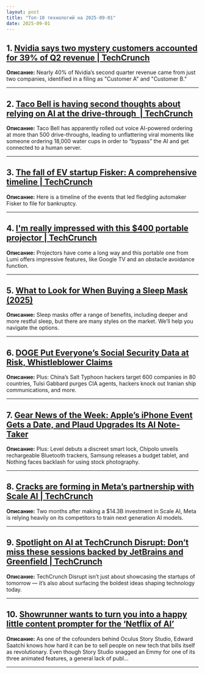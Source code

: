```yaml
---
layout: post
title: "Топ-10 технологий на 2025-09-01"
date: 2025-09-01
---
```


## 1. [Nvidia says two mystery customers accounted for 39% of Q2 revenue | TechCrunch](https://techcrunch.com/2025/08/30/nvidia-says-two-mystery-customers-accounted-for-39-of-q2-revenue/)

**Описание:** Nearly 40% of Nvidia’s second quarter revenue came from just two companies, identified in a filing as "Customer A" and "Customer B."

---

## 2. [Taco Bell is having second thoughts about relying on AI at the drive-through  | TechCrunch](https://techcrunch.com/2025/08/30/taco-bell-is-having-second-thoughts-about-relying-on-ai-at-the-drive-through/)

**Описание:** Taco Bell has apparently rolled out voice AI-powered ordering at more than 500 drive-throughs, leading to unflattering viral moments like someone ordering 18,000 water cups in order to “bypass” the AI and get connected to a human server.

---

## 3. [The fall of EV startup Fisker: A comprehensive timeline | TechCrunch](https://techcrunch.com/2025/08/30/the-fall-of-ev-startup-fisker-a-comprehensive-timeline/)

**Описание:** Here is a timeline of the events that led fledgling automaker Fisker to file for bankruptcy.

---

## 4. [I'm really impressed with this $400 portable projector | TechCrunch](https://techcrunch.com/2025/08/30/im-really-impressed-with-this-400-portable-projector/)

**Описание:** Projectors have come a long way and this portable one from Lumi offers impressive features, like Google TV and an obstacle avoidance function.

---

## 5. [What to Look for When Buying a Sleep Mask (2025)](https://www.wired.com/story/how-to-buy-a-sleep-mask-2025/)

**Описание:** Sleep masks offer a range of benefits, including deeper and more restful sleep, but there are many styles on the market. We’ll help you navigate the options.

---

## 6. [DOGE Put Everyone’s Social Security Data at Risk, Whistleblower Claims](https://www.wired.com/story/doge-social-security-data-at-risk-whistleblower/)

**Описание:** Plus: China’s Salt Typhoon hackers target 600 companies in 80 countries, Tulsi Gabbard purges CIA agents, hackers knock out Iranian ship communications, and more.

---

## 7. [Gear News of the Week: Apple’s iPhone Event Gets a Date, and Plaud Upgrades Its AI Note-Taker](https://www.wired.com/story/gear-news-of-the-week-apples-iphone-event-gets-a-date-and-plaud-upgrades-its-ai-note-taker/)

**Описание:** Plus: Level debuts a discreet smart lock, Chipolo unveils rechargeable Bluetooth trackers, Samsung releases a budget tablet, and Nothing faces backlash for using stock photography.

---

## 8. [Cracks are forming in Meta’s partnership with Scale AI | TechCrunch](https://techcrunch.com/2025/08/29/cracks-are-forming-in-metas-partnership-with-scale-ai/)

**Описание:** Two months after making a $14.3B investment in Scale AI, Meta is relying heavily on its competitors to train next generation AI models.

---

## 9. [Spotlight on AI at TechCrunch Disrupt: Don’t miss these sessions backed by JetBrains and Greenfield | TechCrunch](https://techcrunch.com/2025/08/29/spotlight-on-ai-at-techcrunch-disrupt-dont-miss-these-sessions-backed-by-jetbrains-and-greenfield/)

**Описание:** TechCrunch Disrupt isn’t just about showcasing the startups of tomorrow — it’s also about surfacing the boldest ideas shaping technology today.

---

## 10. [Showrunner wants to turn you into a happy little content prompter for the ‘Netflix of AI’](https://www.theverge.com/ai-artificial-intelligence/762594/fable-showrunner-edwatch-saatchi-interview)

**Описание:** As one of the cofounders behind Oculus Story Studio, Edward Saatchi knows how hard it can be to sell people on new tech that bills itself as revolutionary. Even though Story Studio snagged an Emmy for one of its three animated features, a general lack of publ…

---

